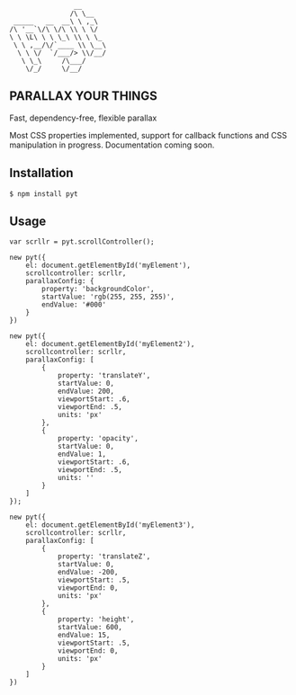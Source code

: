                     __
                   /\ \__
     _____   __  __\ \ ,_\
    /\ '__`\/\ \/\ \\ \ \/
    \ \ \L\ \ \ \_\ \\ \ \_
     \ \ ,__/\/`____ \\ \__\
      \ \ \/  `/___/> \\/__/
       \ \_\     /\___/
        \/_/     \/__/

## PARALLAX YOUR THINGS

Fast, dependency-free, flexible parallax

Most CSS properties implemented, support for callback functions and CSS manipulation in progress.
Documentation coming soon.

## Installation

    $ npm install pyt

## Usage

    var scrllr = pyt.scrollController();

    new pyt({
        el: document.getElementById('myElement'),
        scrollcontroller: scrllr,
        parallaxConfig: {
            property: 'backgroundColor',
            startValue: 'rgb(255, 255, 255)',
            endValue: '#000'
        }
    })

    new pyt({
        el: document.getElementById('myElement2'),
        scrollcontroller: scrllr,
        parallaxConfig: [
            {
                property: 'translateY',
                startValue: 0,
                endValue: 200,
                viewportStart: .6,
                viewportEnd: .5,
                units: 'px'
            },
            {
                property: 'opacity',
                startValue: 0,
                endValue: 1,
                viewportStart: .6,
                viewportEnd: .5,
                units: ''
            }
        ]
    });

    new pyt({
        el: document.getElementById('myElement3'),
        scrollcontroller: scrllr,
        parallaxConfig: [
            {
                property: 'translateZ',
                startValue: 0,
                endValue: -200,
                viewportStart: .5,
                viewportEnd: 0,
                units: 'px'
            },
            {
                property: 'height',
                startValue: 600,
                endValue: 15,
                viewportStart: .5,
                viewportEnd: 0,
                units: 'px'
            }
        ]
    })
